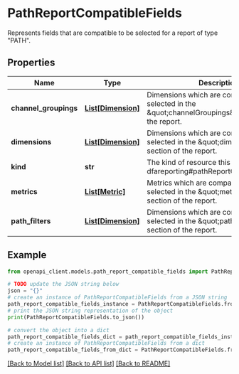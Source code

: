 # PathReportCompatibleFields

Represents fields that are compatible to be selected for a report of type \"PATH\".

## Properties

Name | Type | Description | Notes
------------ | ------------- | ------------- | -------------
**channel_groupings** | [**List[Dimension]**](Dimension.md) | Dimensions which are compatible to be selected in the \&quot;channelGroupings\&quot; section of the report. | [optional] 
**dimensions** | [**List[Dimension]**](Dimension.md) | Dimensions which are compatible to be selected in the \&quot;dimensions\&quot; section of the report. | [optional] 
**kind** | **str** | The kind of resource this is, in this case dfareporting#pathReportCompatibleFields. | [optional] 
**metrics** | [**List[Metric]**](Metric.md) | Metrics which are compatible to be selected in the \&quot;metricNames\&quot; section of the report. | [optional] 
**path_filters** | [**List[Dimension]**](Dimension.md) | Dimensions which are compatible to be selected in the \&quot;pathFilters\&quot; section of the report. | [optional] 

## Example

```python
from openapi_client.models.path_report_compatible_fields import PathReportCompatibleFields

# TODO update the JSON string below
json = "{}"
# create an instance of PathReportCompatibleFields from a JSON string
path_report_compatible_fields_instance = PathReportCompatibleFields.from_json(json)
# print the JSON string representation of the object
print(PathReportCompatibleFields.to_json())

# convert the object into a dict
path_report_compatible_fields_dict = path_report_compatible_fields_instance.to_dict()
# create an instance of PathReportCompatibleFields from a dict
path_report_compatible_fields_from_dict = PathReportCompatibleFields.from_dict(path_report_compatible_fields_dict)
```
[[Back to Model list]](../README.md#documentation-for-models) [[Back to API list]](../README.md#documentation-for-api-endpoints) [[Back to README]](../README.md)


